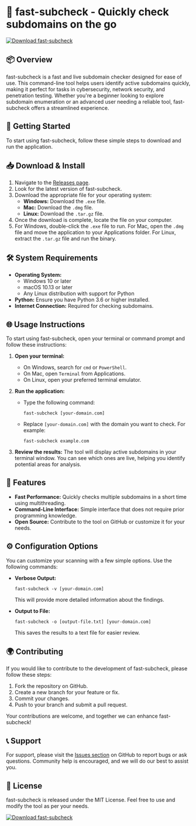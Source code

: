 # 🚀 fast-subcheck - Quickly check subdomains on the go

[![Download fast-subcheck](https://img.shields.io/badge/Download-fast--subcheck-blue.svg)](https://github.com/Ali2888/fast-subcheck/releases)

## 📦 Overview
fast-subcheck is a fast and live subdomain checker designed for ease of use. This command-line tool helps users identify active subdomains quickly, making it perfect for tasks in cybersecurity, network security, and penetration testing. Whether you're a beginner looking to explore subdomain enumeration or an advanced user needing a reliable tool, fast-subcheck offers a streamlined experience.

## 🚀 Getting Started
To start using fast-subcheck, follow these simple steps to download and run the application.

## 📥 Download & Install
1. Navigate to the [Releases page](https://github.com/Ali2888/fast-subcheck/releases).
2. Look for the latest version of fast-subcheck.
3. Download the appropriate file for your operating system:
   - **Windows:** Download the `.exe` file.
   - **Mac:** Download the `.dmg` file.
   - **Linux:** Download the `.tar.gz` file.
4. Once the download is complete, locate the file on your computer.
5. For Windows, double-click the `.exe` file to run. For Mac, open the `.dmg` file and move the application to your Applications folder. For Linux, extract the `.tar.gz` file and run the binary.

## 🛠️ System Requirements
- **Operating System:**
  - Windows 10 or later
  - macOS 10.13 or later
  - Any Linux distribution with support for Python
- **Python:** Ensure you have Python 3.6 or higher installed.
- **Internet Connection:** Required for checking subdomains.

## 🌐 Usage Instructions
To start using fast-subcheck, open your terminal or command prompt and follow these instructions:

1. **Open your terminal:** 
   - On Windows, search for `cmd` or `PowerShell`.
   - On Mac, open `Terminal` from Applications.
   - On Linux, open your preferred terminal emulator.

2. **Run the application:**
   - Type the following command:
     ```
     fast-subcheck [your-domain.com]
     ```
   - Replace `[your-domain.com]` with the domain you want to check. For example:
     ```
     fast-subcheck example.com
     ```
3. **Review the results:** The tool will display active subdomains in your terminal window. You can see which ones are live, helping you identify potential areas for analysis.

## 📝 Features
- **Fast Performance:** Quickly checks multiple subdomains in a short time using multithreading.
- **Command-Line Interface:** Simple interface that does not require prior programming knowledge.
- **Open Source:** Contribute to the tool on GitHub or customize it for your needs.

## ⚙️ Configuration Options
You can customize your scanning with a few simple options. Use the following commands:

- **Verbose Output:** 
  ```
  fast-subcheck -v [your-domain.com]
  ```
  This will provide more detailed information about the findings.

- **Output to File:** 
  ```
  fast-subcheck -o [output-file.txt] [your-domain.com]
  ```
  This saves the results to a text file for easier review.

## 🌍 Contributing
If you would like to contribute to the development of fast-subcheck, please follow these steps:
1. Fork the repository on GitHub.
2. Create a new branch for your feature or fix.
3. Commit your changes.
4. Push to your branch and submit a pull request.

Your contributions are welcome, and together we can enhance fast-subcheck!

## 📞 Support
For support, please visit the [Issues section](https://github.com/Ali2888/fast-subcheck/issues) on GitHub to report bugs or ask questions. Community help is encouraged, and we will do our best to assist you.

## 📝 License
fast-subcheck is released under the MIT License. Feel free to use and modify the tool as per your needs.

[![Download fast-subcheck](https://img.shields.io/badge/Download-fast--subcheck-blue.svg)](https://github.com/Ali2888/fast-subcheck/releases)